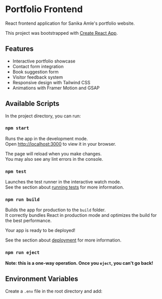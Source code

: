 # Portfolio Frontend

React frontend application for Sanika Amle's portfolio website.

This project was bootstrapped with [Create React App](https://github.com/facebook/create-react-app).

## Features
- Interactive portfolio showcase
- Contact form integration
- Book suggestion form
- Visitor feedback system
- Responsive design with Tailwind CSS
- Animations with Framer Motion and GSAP

## Available Scripts

In the project directory, you can run:

### `npm start`

Runs the app in the development mode.  
Open [http://localhost:3000](http://localhost:3000) to view it in your browser.

The page will reload when you make changes.  
You may also see any lint errors in the console.

### `npm test`

Launches the test runner in the interactive watch mode.  
See the section about [running tests](https://facebook.github.io/create-react-app/docs/running-tests) for more information.

### `npm run build`

Builds the app for production to the `build` folder.  
It correctly bundles React in production mode and optimizes the build for the best performance.

Your app is ready to be deployed!

See the section about [deployment](https://facebook.github.io/create-react-app/docs/deployment) for more information.

### `npm run eject`

**Note: this is a one-way operation. Once you `eject`, you can't go back!**

## Environment Variables

Create a `.env` file in the root directory and add:
